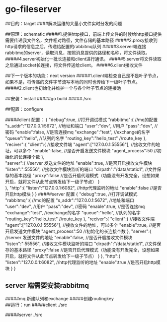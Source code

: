 # go-fileserver
##目的：target
####解决运维的大量小文件实时分发的问题
      
##原理：schematic 
#####1.提供http接口，前端上传文件的时候给http接口提供需要传递我文件名，文件相对路径，文件存储的基本路径
#####2.proxy接收到http请求的信息之后，传递给配置的rabbitmq队列
#####3.server端连接rabbitmq的server，读取消息，按照消息提供的路径和名称，将文件读取。
#####4.server初始化一批长连接和client进行通讯。
#####5.server将文件读取之后通过socket长连接，将文件传送给client。
#####6.client接收文件

    
##下一个版本的功能：next version
#####1.client端检查自己是不是叶子节点，如果不是，将传递的文件字节流写本地的同时也传给下一级叶子节点。
#####2.client也初始化并维护一个与各个叶子节点的连接池
    
##安装：install 
#####go build 
#####./src 
    
##配置：configure

#####client 配置：
{
	"debug":true,     //打开调试模式
	"rabbitmq":{     //mq的配置
		"s_addr":"127.0.0.1:5672",  //地址和端口
       		"user":"dev",  //用户
       		"pass":"dev",  //密码
	        "enable":false,  //是否连接mq
       		"exchange":"test", //exchange的名字
       		"queue":"hello",  //队列的名字
       		"routing_key":"hello_test" //route_key
   	},
   	"reciver":{
       		"client":{  //接收文件端
           		"agent":["127.0.0.1:55556"],  //接收文件的地址，可以多个
	                "enable":false,                //是否开启发送文件模块
        	   	"agent_process":50            //初始化的长连接个数
       		},  
	       	"server":{                      //server 发送文件的地址
        		"enable":true,              //是否开启接收文件模块
           		"listen":":55556",           //接收文件模块监听的端口
	           	"dirpath":"/data/static1",   //文件保存的基本路径
        	   	"proxy":false               //是否开启代理模式（功能没有开发完全，设想如果开启，就将文件从此节点转发给下一级子节点）
	       	}   
   	},
	"http":{
 	        "listen":"127.0.0.1:6082", //http代理监听的地址
       		"enable":false              //是否开启http模块
   	}
}
#####server 配置
{
 "debug":true,     //打开调试模式
 "rabbitmq":{     //mq的配置
  "s_addr":"127.0.0.1:5672",  //地址和端口
  "user":"dev",  //用户
  "pass":"dev",  //密码
  "enable":true,  //是否连接mq
  "exchange":"test", //exchange的名字
  "queue":"hello",  //队列的名字
  "routing_key":"hello_test" //route_key
 },
 "reciver":{
  "client":{  //接收文件端
   "agent":["127.0.0.1:55556"],  //接收文件的地址，可以多个
   "enable":true,                //是否开启发送文件模块
   "agent_process":50            //初始化的长连接个数
  },
  "server":{                      //server 发送文件的地址
   "enable":false,              //是否开启接收文件模块
   "listen":":55556",           //接收文件模块监听的端口
   "dirpath":"/data/static1",   //文件保存的基本路径
   "proxy":false    //是否开启代理模式（功能没有开发完全，设想如果开启，就将文件从此节点转发给下一级子节点）
  }
 },
 "http":{
  "listen":"127.0.0.1:6082", //http代理监听的地址
  "enable":true              //是否开启http模块
 }
}
## server 端需要安装rabbitmq
#####mq 新建队列和exchange
#####创建routingkey  
##运行：run
#####client ./src
 
#####server ./src
    
    
